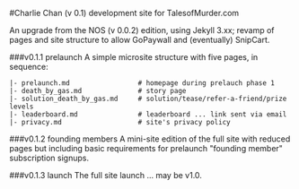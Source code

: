#Charlie Chan (v 0.1) development site for TalesofMurder.com

An upgrade from the NOS (v 0.0.2) edition, using Jekyll 3.xx; revamp of pages and site structure to allow GoPaywall and (eventually) SnipCart.

###v0.1.1 prelaunch
A simple microsite structure with five pages, in sequence:

```
|- prelaunch.md                 # homepage during prelauch phase 1
|- death_by_gas.md              # story page
|- solution_death_by_gas.md     # solution/tease/refer-a-friend/prize levels
|- leaderboard.md               # leaderboard ... link sent via email
|- privacy.md                   # site's privacy policy
```

###v0.1.2 founding members
A mini-site edition of the full site with reduced pages but including basic requirements for prelaunch "founding member" subscription signups.

###v0.1.3 launch
The full site launch ... may be v1.0.


<!--##Repo Structure
(to be revised ...)

 The site is a standard Jekyll (cmdln: jekyll new [sitename]) set up with standard folders and files. Outline below:

```
NOS/
|--.gitignore 						#
|--_config.yml 						# Jekyll config
|--feed.xml 						# RSS feed
|--Gruntfile.js 					#
|--package.json 					#
|--README.md 						#
|--about.md 						#
|--index.html 						# homepage html
|--.sass-cache 						#
|--_assets/ 						#
|	|--img/ 						# images
|	|--js/ 							# javascript/coffeescript
|	|--sass/ 						# sass & partials
|		|-- ... 					#
|
|--_includes/ 						# includes folder
|	|--head.html 					# DOM head: <!DOCTYPE--</head>
|	|--header.html 					# masthead: logo, nav
|	|--footer.html 					# footer
|
|--_layouts/						# layouts folder
|	|--default.html 				# header banner/blank body container/footer
|	|--page.hmtl 					# goes in body container
|	|--post.html 					# individual posts
|	|--
|
|--_posts/							# posts folder
|--_site/ 							# site folder...uploaded to production repo
|--css/ 							# temp css folder
|--node_modules/ 					#








```


##CSS/SCSS Folder Structure

```
sass/
|--main.scss
|--partials/					# ALL SUB-FILES
|	|--base/						# BOILERPLATE
|		|-- _reset.scss 			# browser reset
|		|-- _base.scss 				# base settings for mobile or simple browsers
|		|-- _fonts.scss 			# font imports
|		|-- _variables.scss 		# variables
|		...
|
|	|--layout/ 						# STYLING & STRUCTURE
|		|-- _grid.scss 				# grid components ... also see v/b/_neat.scss
|		|-- _header.scss 			# header
|		|-- _main.scss 				# main section (for Page variations)
|		|-- _footer.scss 			# footer
|		|-- _sidebar.scss 			# sidebars
|		|-- _forms.scss 			# forms
|		|-- _typography.scss 		# typography
|		|-- _buttons.scss 			# buttons
|		...
|
|	|--modules/ 					# DISCRETE PAGE COMPONENTS
|		|-- _shortstory.scss 		# overall story box
|		|-- _storymeta.scss 		# story meta box
|		...
|
|	|--utils/ 						# HELPERS & ADD-ONS
|		|-- _functions.scss 		# functions
|		|-- _mixins.scss 			# mixins
|		|-- _helpers.scss 			# helpers
|		...
|
|	|--vendor/ 						# VENDOR SCSS ... NOT TO BE EDITED!!
|		|--bourbon/
|			|-- _bourbon.scss 		# bourbon mixins
|			|-- _neat.scss 			# grid mixins
|			|-- _bitters.scss 		# style scaffold & variables ... overridden by own above!
|			|-- _refills.scss 		# styles for prepackaged patterns
|		|--wgpopup/
|			|-- _wgpopup.scss 		# modified popup from LeadPages
|		...
|
``` -->








